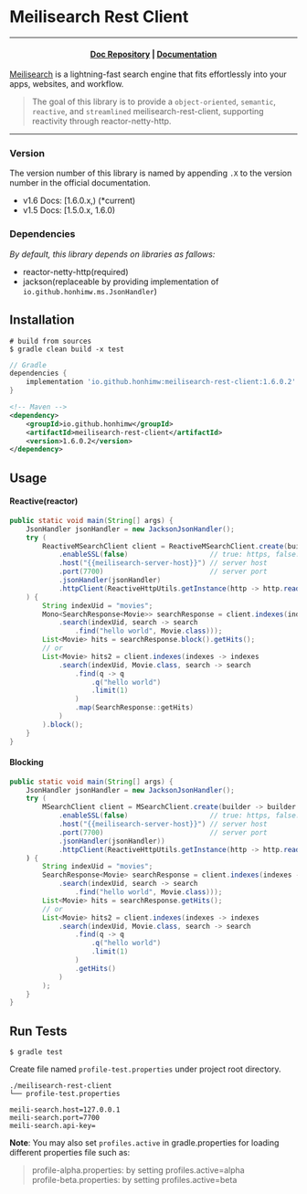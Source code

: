 # Meilisearch Rest Client

---

<h4 align="center">
  <a href="https://github.com/meilisearch/documentation">Doc Repository</a> |
  <a href="https://www.meilisearch.com/docs">Documentation</a>
</h4>

[Meilisearch](https://github.com/meilisearch/meilisearch) is a lightning-fast search engine that fits effortlessly into your apps, websites, and workflow.

> The goal of this library is to provide a `object-oriented`, `semantic`, `reactive`, and `streamlined` meilisearch-rest-client, supporting reactivity through reactor-netty-http.

---

### Version
The version number of this library is named by appending `.X` to the version number in the official documentation.

- v1.6 Docs: [1.6.0.x,) (*current)
- v1.5 Docs: [1.5.0.x, 1.6.0) 

### Dependencies

*By default, this library depends on libraries as fallows:*

- reactor-netty-http(required)
- jackson(replaceable by providing implementation of `io.github.honhimw.ms.JsonHandler`)

## Installation

```shell
# build from sources
$ gradle clean build -x test
```

```groovy
// Gradle
dependencies {
    implementation 'io.github.honhimw:meilisearch-rest-client:1.6.0.2'
}
```

```xml
<!-- Maven -->
<dependency>
    <groupId>io.github.honhimw</groupId>
    <artifactId>meilisearch-rest-client</artifactId>
    <version>1.6.0.2</version>
</dependency>
```

## Usage

#### Reactive(reactor)
```java
public static void main(String[] args) {
    JsonHandler jsonHandler = new JacksonJsonHandler();
    try (
        ReactiveMSearchClient client = ReactiveMSearchClient.create(builder -> builder
            .enableSSL(false)                    // true: https, false: http
            .host("{{meilisearch-server-host}}") // server host
            .port(7700)                          // server port
            .jsonHandler(jsonHandler)
            .httpClient(ReactiveHttpUtils.getInstance(http -> http.readTimeout(Duration.ofMillis(100)))))
    ) {
        String indexUid = "movies";
        Mono<SearchResponse<Movie>> searchResponse = client.indexes(indexes -> indexes
            .search(indexUid, search -> search
                .find("hello world", Movie.class)));
        List<Movie> hits = searchResponse.block().getHits();
        // or
        List<Movie> hits2 = client.indexes(indexes -> indexes
            .search(indexUid, Movie.class, search -> search
                .find(q -> q
                    .q("hello world")
                    .limit(1)
                )
                .map(SearchResponse::getHits)
            )
        ).block();
    }
}
```

#### Blocking
```java
public static void main(String[] args) {
    JsonHandler jsonHandler = new JacksonJsonHandler();
    try (
        MSearchClient client = MSearchClient.create(builder -> builder
            .enableSSL(false)                    // true: https, false: http
            .host("{{meilisearch-server-host}}") // server host
            .port(7700)                          // server port
            .jsonHandler(jsonHandler))
            .httpClient(ReactiveHttpUtils.getInstance(http -> http.readTimeout(Duration.ofMillis(100)))))
    ) {
        String indexUid = "movies";
        SearchResponse<Movie> searchResponse = client.indexes(indexes -> indexes
            .search(indexUid, search -> search
                .find("hello world", Movie.class)));
        List<Movie> hits = searchResponse.getHits();
        // or
        List<Movie> hits2 = client.indexes(indexes -> indexes
            .search(indexUid, Movie.class, search -> search
                .find(q -> q
                    .q("hello world")
                    .limit(1)
                )
                .getHits()
            )
        );
    }
}
```

## Run Tests

```shell
$ gradle test
```

Create file named `profile-test.properties` under project root directory.

```properties
./meilisearch-rest-client
└── profile-test.properties

meili-search.host=127.0.0.1
meili-search.port=7700
meili-search.api-key=
```

**Note**: You may also set `profiles.active` in gradle.properties for loading different properties file such as:  
> profile-alpha.properties: by setting profiles.active=alpha  
> profile-beta.properties: by setting profiles.active=beta
